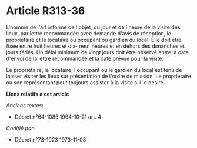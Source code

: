 # Article R313-36

L'homme de l'art informe de l'objet, du jour et de l'heure de la visite des lieux, par lettre recommandée avec demande d'avis
de réception, le propriétaire et le locataire ou occupant ou gardien du local. Elle doit être fixée entre huit heures et dix-
neuf heures et en dehors des dimanches et jours fériés. Un délai minimum de vingt jours doit être observé entre la date
d'envoi de la lettre recommandée et la date prévue pour la visite.

Le propriétaire, le locataire, l'occupant ou le gardien du local est tenu de laisser visiter les lieux sur présentation de
l'ordre de mission. Le propriétaire ou son représentant peut toujours assister à la visite s'il le désire.

**Liens relatifs à cet article**

_Anciens textes_:

  - Décret n°64-1085 1964-10-21 art. 4

_Codifié par_:

  - Décret n°73-1023 1973-11-08
